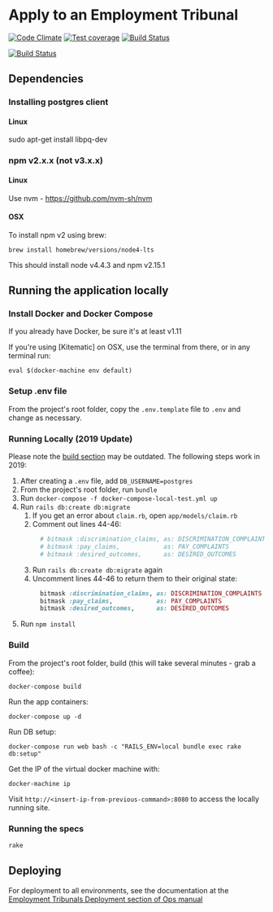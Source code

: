 # Apply to an Employment Tribunal

[![Code Climate](https://codeclimate.com/github/ministryofjustice/atet.png)](https://codeclimate.com/github/ministryofjustice/atet)
[![Test coverage](https://codeclimate.com/github/ministryofjustice/atet/coverage.png)](https://codeclimate.com/github/ministryofjustice/atet)
[![Build Status](https://travis-ci.org/ministryofjustice/atet.svg?branch=master)](https://travis-ci.org/ministryofjustice/atet)

[![Build Status](https://dev.azure.com/HMCTS-PET/pet-azure-infrastructure/_apis/build/status/et1?branchName=develop)](https://dev.azure.com/HMCTS-PET/pet-azure-infrastructure/_build/latest?definitionId=20&branchName=develop)
## Dependencies

### Installing postgres client

#### Linux

sudo apt-get install libpq-dev

### npm v2.x.x (not v3.x.x)

#### Linux

Use nvm - https://github.com/nvm-sh/nvm

#### OSX

To install npm v2 using brew:
```
brew install homebrew/versions/node4-lts
```
This should install node v4.4.3 and npm v2.15.1


## Running the application locally

### Install Docker and Docker Compose
If you already have Docker, be sure it's at least v1.11

If you're using [Kitematic] on OSX, use the terminal from there, or in any terminal run:

    eval $(docker-machine env default)

### Setup .env file
From the project's root folder, copy the `.env.template` file to `.env` and change as necessary.

### Running Locally (2019 Update)

Please note the [build section](#build) may be outdated. The following steps work in 2019:

1) After creating a `.env` file, add `DB_USERNAME=postgres`
1) From the project's root folder, run `bundle`
1) Run `docker-compose -f docker-compose-local-test.yml up`
1) Run `rails db:create db:migrate`
    1) If you get an error about `claim.rb`, open `app/models/claim.rb`
    1) Comment out lines 44-46:
        ```ruby
          # bitmask :discrimination_claims, as: DISCRIMINATION_COMPLAINTS
          # bitmask :pay_claims,            as: PAY_COMPLAINTS
          # bitmask :desired_outcomes,      as: DESIRED_OUTCOMES
        ```
    1) Run `rails db:create db:migrate` again
    1) Uncomment lines 44-46 to return them to their original state:
        ```ruby
          bitmask :discrimination_claims, as: DISCRIMINATION_COMPLAINTS
          bitmask :pay_claims,            as: PAY_COMPLAINTS
          bitmask :desired_outcomes,      as: DESIRED_OUTCOMES
        ```
1) Run `npm install`

### Build
From the project's root folder, build (this will take several minutes - grab a coffee):

    docker-compose build

Run the app containers:

    docker-compose up -d

Run DB setup:

    docker-compose run web bash -c "RAILS_ENV=local bundle exec rake db:setup"

Get the IP of the virtual docker machine with:

    docker-machine ip

Visit `http://<insert-ip-from-previous-command>:8080` to access the locally running site.


### Running the specs

```bash
rake
```

## Deploying

For deployment to all environments, see the documentation at the [Employment Tribunals Deployment section of Ops manual](https://opsmanual.dsd.io/run_books/employmenttribunals.html#deployment)
